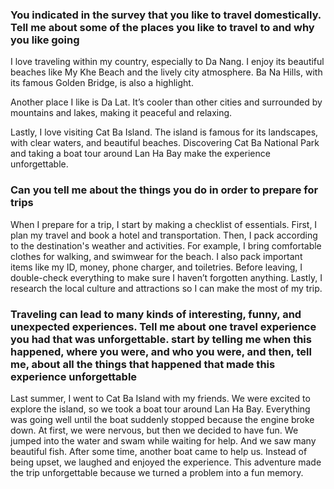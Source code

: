 ### You indicated in the survey that you like to travel domestically. Tell me about some of the places you like to travel to and why you like going

I love traveling within my country, especially to Da Nang.
I enjoy its beautiful beaches like My Khe Beach and the lively city atmosphere.
Ba Na Hills, with its famous Golden Bridge, is also a highlight.

Another place I like is Da Lat. It’s cooler than other cities and surrounded by mountains and lakes, making it peaceful and relaxing.

Lastly, I love visiting Cat Ba Island. The island is famous for its landscapes, with clear waters, and beautiful beaches.
Discovering Cat Ba National Park and taking a boat tour around Lan Ha Bay make the experience unforgettable.

### Can you tell me about the things you do in order to prepare for trips

When I prepare for a trip, I start by making a checklist of essentials.
First, I plan my travel and book a hotel and transportation.
Then, I pack according to the destination's weather and activities.
For example, I bring comfortable clothes for walking, and swimwear for the beach.
I also pack important items like my ID, money, phone charger, and toiletries.
Before leaving, I double-check everything to make sure I haven’t forgotten anything.
Lastly, I research the local culture and attractions so I can make the most of my trip.

### Traveling can lead to many kinds of interesting, funny, and unexpected experiences. Tell me about one travel experience you had that was unforgettable. start by telling me when this happened, where you were, and who you were, and then, tell me, about all the things that happened that made this experience unforgettable

Last summer, I went to Cat Ba Island with my friends.
We were excited to explore the island, so we took a boat tour around Lan Ha Bay.
Everything was going well until the boat suddenly stopped because the engine broke down.
At first, we were nervous, but then we decided to have fun.
We jumped into the water and swam while waiting for help.
And we saw many beautiful fish.
After some time, another boat came to help us.
Instead of being upset, we laughed and enjoyed the experience.
This adventure made the trip unforgettable because we turned a problem into a fun memory.
